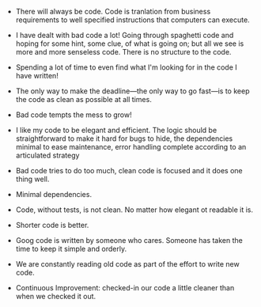 - There will always be code. Code is tranlation from business requirements to well specified instructions that computers can execute.


- I have dealt with bad code a lot! Going through spaghetti code and hoping for some hint, some clue, of what is going on; 
    but all we see is more and more senseless code. There is no structure to the code. 


- Spending a lot of time to even find what I'm looking for in the code I have written!


- The only way to make the deadline—the only way to go fast—is to keep the code as clean as possible at all times.


- Bad code tempts the mess to grow!


- I like my code to be elegant and efficient. The logic should be straightforward to make it hard for bugs to hide, 
    the dependencies minimal to ease maintenance, error handling complete according to an articulated strategy


- Bad code tries to do too much, clean code is focused and it does one thing well.


- Minimal dependencies.


- Code, without tests, is not clean. No matter how elegant ot readable it is. 


- Shorter code is better.


- Goog code is written by someone who cares. Someone has taken the time to keep it simple and orderly.


- We are constantly reading old code as part of the effort to write new code.


- Continuous Improvement: checked-in our code a little cleaner than when we checked it out.
